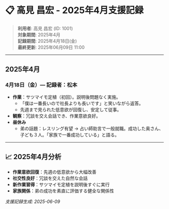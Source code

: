 # 📋 高見 昌宏 - 2025年4月支援記録

> **利用者**: 高見 昌宏 (ID: 1001)  
> **対象期間**: 2025年4月  
> **記録期間**: 2025年4月18日(金)  
> **最終更新**: 2025年06月09日 11:00

---

## 2025年4月

### 4月18日（金）— 記録者：松本
- **作業**：サツマイモ定植（初回）。説明後問題なく実施。
  - 「僕は一番長いので社長よりも長いです」と笑いながら返答。
  - 先週まで見られた低意欲が回復し、安定して従事。
- **観察**：冗談を交え会話でき、作業意欲良好。
- **昼休み**
  - 弟の話題：レスリング有望 → 占い師助言で一般就職。成功した奥さん、子ども３人。「家族で一番成功している」と語る。

---

## 📈 2025年4月分析
- **作業意欲回復**：先週の低意欲から大幅改善
- **社交性良好**：冗談を交えた自然な会話
- **新作業習得**：サツマイモ定植を説明後すぐに実行
- **家族関係**：弟の成功を素直に評価する健全な関係性

*支援記録生成: 2025-06-09*